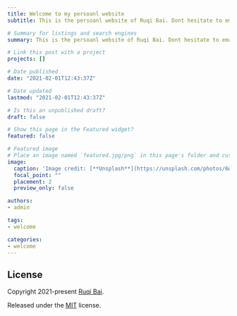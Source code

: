 ```yaml
---
title: Welcome to my persoanl website
subtitle: This is the persoanl website of Ruqi Bai. Dont hesitate to email me if you have any comments about me or my website.

# Summary for listings and search engines
summary: This is the persoanl website of Ruqi Bai. Dont hesitate to email me if you have any comments about me or my website.

# Link this post with a project
projects: []

# Date published
date: "2021-02-01T12:43:37Z"

# Date updated
lastmod: "2021-02-01T12:43:37Z"

# Is this an unpublished draft?
draft: false

# Show this page in the Featured widget?
featured: false

# Featured image
# Place an image named `featured.jpg/png` in this page's folder and customize its options here.
image:
  caption: 'Image credit: [**Unsplash**](https://unsplash.com/photos/6wAGwpsXHE0)'
  focal_point: ""
  placement: 2
  preview_only: false

authors:
- admin

tags:
- welcome

categories:
- welcome
---
```




## License

Copyright 2021-present [Ruqi Bai](https://ruqibai.netlify.com/).

Released under the [MIT](https://github.com/wowchemy/wowchemy-hugo-modules/blob/master/LICENSE.md) license.
